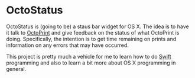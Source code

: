 # OctoStatus

OctoStatus is (going to be) a staus bar widget for OS X. The idea is to have it talk to [OctoPrint](https://github.com/foosel/OctoPrint) and give feedback on the status of what OctoPrint is doing. Specifically, the intention is to get time remaining on prints and information on any errors that may have occurred.

This project is pretty much a vehicle for me to learn how to do [Swift](https://developer.apple.com/swift/) programming and also to learn a bit more about OS X programming in general.
